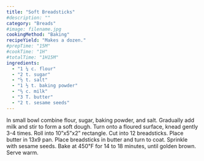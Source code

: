 ```yaml
---
title: "Soft Breadsticks"
#description: ""
category: "Breads"
#image: filename.jpg
cookingMethod: "Baking"
recipeYield: "Makes a dozen."
#prepTime: "15M"
#cookTime: "1H"
#totalTime: "1H15M"
ingredients:
  - "1 ¼ c. flour"
  - "2 t. sugar"
  - "½ t. salt"
  - "1 ½ t. baking powder"
  - "⅔ c. milk"
  - "3 T. butter"
  - "2 t. sesame seeds"
---
```


In small bowl combine flour, sugar, baking powder, and salt. Gradually add milk and stir to form a soft dough.
Turn onto a floured surface, knead gently 3-4 times.
Roll into 10”x5”x2” rectangle. Cut into 12 breadsticks.
Place butter in 13x9 pan. Place breadsticks in butter and turn to coat.
Sprinkle with sesame seeds.
Bake at 450℉ for 14 to 18 minutes, until golden brown.
Serve warm.
